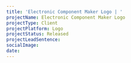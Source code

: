 ```yaml
---
title: 'Electronic Component Maker Logo | '
projectName: Electronic Component Maker Logo
projectType: Client
projectPlatform: Logo
projectStatus: Released
projectLeadSentence: 
socialImage: 
date: 
---
```

